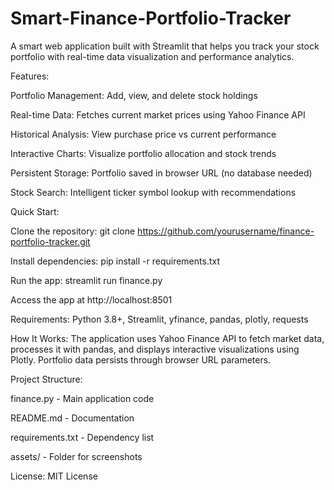 # Smart-Finance-Portfolio-Tracker

A smart web application built with Streamlit that helps you track your stock portfolio with real-time data visualization and performance analytics.

Features:

Portfolio Management: Add, view, and delete stock holdings

Real-time Data: Fetches current market prices using Yahoo Finance API

Historical Analysis: View purchase price vs current performance

Interactive Charts: Visualize portfolio allocation and stock trends

Persistent Storage: Portfolio saved in browser URL (no database needed)

Stock Search: Intelligent ticker symbol lookup with recommendations

Quick Start:

Clone the repository: git clone https://github.com/yourusername/finance-portfolio-tracker.git

Install dependencies: pip install -r requirements.txt

Run the app: streamlit run finance.py

Access the app at http://localhost:8501

Requirements: Python 3.8+, Streamlit, yfinance, pandas, plotly, requests

How It Works:
The application uses Yahoo Finance API to fetch market data, processes it with pandas, and displays interactive visualizations using Plotly. Portfolio data persists through browser URL parameters.

Project Structure:

finance.py - Main application code

README.md - Documentation

requirements.txt - Dependency list

assets/ - Folder for screenshots

License: MIT License
